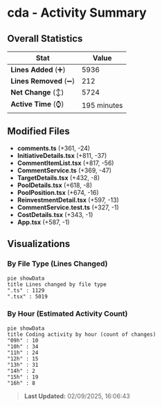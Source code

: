 # cda - Activity Summary 

## Overall Statistics

| Stat                   | Value                                                             |
| ---------------------- | ----------------------------------------------------------------- |
| **Lines Added** (➕)   | 5936                                          |
| **Lines Removed** (➖) | 212                                        |
| **Net Change** (↕)    | 5724                |
| **Active Time** (⌚)   | 195 minutes |


## Modified Files
- **comments.ts** (+361, -24)
- **InitiativeDetails.tsx** (+811, -37)
- **CommentItemList.tsx** (+817, -56)
- **CommentService.ts** (+369, -47)
- **TargetDetails.tsx** (+432, -8)
- **PoolDetails.tsx** (+618, -8)
- **PoolPosition.tsx** (+674, -16)
- **ReinvestmentDetail.tsx** (+597, -13)
- **CommentService.test.ts** (+327, -1)
- **CostDetails.tsx** (+343, -1)
- **App.tsx** (+587, -1)

## Visualizations

### By File Type (Lines Changed)

```mermaid
pie showData
title Lines changed by file type
".ts" : 1129
".tsx" : 5019
```

### By Hour (Estimated Activity Count)

```mermaid
pie showData
title Coding activity by hour (count of changes)
"09h" : 10
"10h" : 34
"11h" : 24
"12h" : 15
"13h" : 31
"14h" : 2
"15h" : 19
"16h" : 8
```


> **Last Updated:** 02/09/2025, 16:06:43